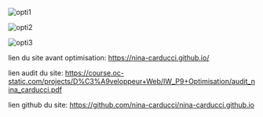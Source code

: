 ![opti1](https://github.com/RomainGoujon/Projet-5-OpenClassroom/assets/119401399/bc13df78-bc74-4799-9870-f60567b2cb0b)

![opti2](https://github.com/RomainGoujon/Projet-5-OpenClassroom/assets/119401399/045ce1e1-4ccb-443f-ba66-0f3756d80b62)

![opti3](https://github.com/RomainGoujon/Projet-5-OpenClassroom/assets/119401399/e786418a-dc69-445d-8bca-6305043d62f8)

lien du site avant optimisation: https://nina-carducci.github.io/

lien audit du site: https://course.oc-static.com/projects/D%C3%A9veloppeur+Web/IW_P9+Optimisation/audit_nina_carducci.pdf

lien github du site: https://github.com/nina-carducci/nina-carducci.github.io
